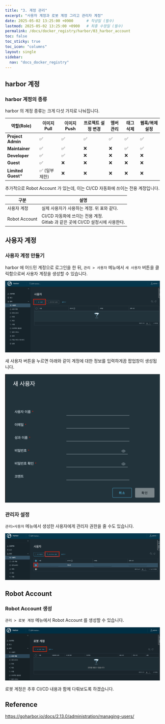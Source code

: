 ```yaml
---
title: "3. 계정 관리"
excerpt: "사용자 계정과 로봇 계정 그리고 관리자 계정"
date: 2025-05-02 13:25:00 +0900      # 작성일 (필수)
lastmod: 2025-05-02 13:25:00 +0900   # 최종 수정일 (필수)
permalink: /docs/docker_registry/harbor/03_harbor_account
toc: false
toc_sticky: true
toc_icon: "columns"
layout: single
sidebar:
  nav: "docs_docker_registry"
---
```


<!--postNo: 20250502_002-->


## harbor 계정  

### harbor 계정의 종류  

harbor 의 계정 종류는 크게 다섯 가지로 나눠집니다.  

|역할(Role)|이미지 Pull|이미지 Push|프로젝트 설정 변경|멤버 관리|태그 삭제|웹훅/복제 설정|
|---|---|---|---|---|---|---|
|**Project Admin**|✅|✅|✅|✅|✅|✅|
|**Maintainer**|✅|✅|❌|❌|✅|✅|
|**Developer**|✅|✅|❌|❌|❌|❌|
|**Guest**|✅|❌|❌|❌|❌|❌|
|**Limited Guest***|✅ (일부 제한)|❌|❌|❌|❌|❌|

추가적으로 Robot Account 가 있는데, 이는 CI/CD 자동화에 쓰이는 전용 계정입니다.  

| 구분            | 설명                                                       |
| ------------- | -------------------------------------------------------- |
| 사용자 계정        | 실제 사용자가 사용하는 계정. 위 표와 같다.                                |
| Robot Account | CI/CD 자동화에 쓰이는 전용 계정.<br>Gitlab 과 같은 곳에 CI/CD 설정시에 사용한다. |

## 사용자 계정  

### 사용자 계정 만들기  

harbor 에 어드민 계정으로 로그인을 한 뒤, `관리 > 사용자` 메뉴에서 `새 사용자` 버튼을 클릭함으로써 사용자 계정을 생성할 수 있습니다.  

![](/assets/images/20250502_003_001.png)  

새 사용자 버튼을 누르면 아래와 같이 계정에 대한 정보를 입력하게끔 팝업창이 생성됩니다.  

![](/assets/images/20250502_003_002.png)  

### 관리자 설정  

`관리>사용자` 메뉴에서 생성한 사용자에게 관리자 권한을 줄 수도 있습니다.  

![](/assets/images/20250502_003_003.png)  



## Robot Account  

### Robot Account 생성  

`관리 > 로봇 계정` 메뉴에서 Robot Account 를 생성할 수 있습니다.  

![](/assets/images/20250502_003_004.png)  

로봇 계정은 추후 CI/CD 내용과 함께 다뤄보도록 하겠습니다.  

## Reference  

https://goharbor.io/docs/2.13.0/administration/managing-users/  

